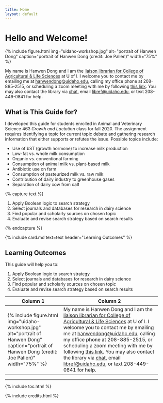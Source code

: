 ```yaml
---
title: Home
layout: default
---
```


# Hello and Welcome!

{% include figure.html img="uidaho-workshop.jpg" alt="portrait of Hanwen Dong" caption="portrait of Hanwen Dong (credit: Joe Pallen)" width="75%" %}

My name is Hanwen Dong and I am the [liaison librarian for College of Agricultural & Life Sciences](https://www.lib.uidaho.edu/about/liaisons.html) at U of I. I welcome you to contact me by emailing me at <hanwendong@uidaho.edu>, calling my office phone at 208-885-2515, or scheduling a zoom meeting with me by following [this link](https://uidaho.co1.qualtrics.com/jfe/form/SV_1GJiDTJ7po0bDk9?topic=Agricultural+%26amp%3B+Life+Sciences&person=Hanwen+Dong&email=hanwendong%40uidaho.edu). You may also contact the library via [chat](https://www.lib.uidaho.edu/help/chat.html), email <libref@uidaho.edu>, or text 208-449-0841 for help.

## What is This Guide for?
I developed this guide for students enrolled in Animal and Veterinary Science 463 *Growth and Lactation* class for fall 2020. The assignment requires identifying a topic for current topic debate and gathering research information that either supports or refutes the issue. Possible topics include: 
- Use of bST (growth hormone) to increase milk production
- Low-fat vs. whole milk consumption
- Organic vs. conventional farming
- Consumption of animal milk vs. plant-based milk
- Antibiotic use on farm
- Consumption of pasteurized milk vs. raw milk
- Contribution of dairy industry to greenhouse gases
- Separation of dairy cow from calf

{% capture text %}

1. Apply Boolean logic to search strategy
2. Select journals and databases for research in dairy science
3. Find popular and scholarly sources on chosen topic
4. Evaluate and revise search strategy based on search results

{% endcapture %}

{% include card.md text=text header="Learning Outcomes" %}
## Learning Outcomes
This guide will help you to:
1.	Apply Boolean logic to search strategy
2.	Select journals and databases for research in dairy science
3.	Find popular and scholarly sources on chosen topic
4.	Evaluate and revise search strategy based on search results

Column 1 | Column 2 
--- | --- 
{% include figure.html img="uidaho-workshop.jpg" alt="portrait of Hanwen Dong" caption="portrait of Hanwen Dong (credit: Joe Pallen)" width="75%" %} | My name is Hanwen Dong and I am the [liaison librarian for College of Agricultural & Life Sciences](https://www.lib.uidaho.edu/about/liaisons.html) at U of I. I welcome you to contact me by emailing me at <hanwendong@uidaho.edu>, calling my office phone at 208-885-2515, or scheduling a zoom meeting with me by following [this link](https://uidaho.co1.qualtrics.com/jfe/form/SV_1GJiDTJ7po0bDk9?topic=Agricultural+%26amp%3B+Life+Sciences&person=Hanwen+Dong&email=hanwendong%40uidaho.edu). You may also contact the library via [chat](https://www.lib.uidaho.edu/help/chat.html), email <libref@uidaho.edu>, or text 208-449-0841 for help.

------
{% include toc.html %}

{% include credits.html %}
